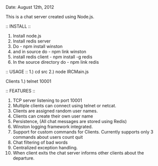 Date: August 12th, 2012

This is a chat server created using Node.js.

:: INSTALL ::
1. Install node.js
2. Install redis server 
3. Do - npm install winston
4. and in source do - npm link winston
5. install redis client - npm install -g redis 
6. In the source directory do - npm link redis 

:: USAGE ::
1.) cd src
2.) node IRCMain.js

Clients 
1.) telnet <ip address of server> 10001

:: FEATURES ::
1) TCP server listening to port 10001
2) Multiple clients can connect using telnet or netcat.
3) Clients are assigned random user names.
4) Clients can create their own user name
5) Persistence, (All chat messages are stored using Redis)
6) Winston logging framework integrated.
7) Support for custom commands for Clients.
      Currently supports only 3 commands
        about
        users
        count
        quit
8) Chat filtering of bad words
9) Centralized exception handling.
10) When client exits the chat server informs other clients about the departure.

